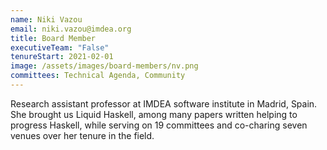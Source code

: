 ```yaml
---
name: Niki Vazou
email: niki.vazou@imdea.org
title: Board Member
executiveTeam: "False"
tenureStart: 2021-02-01
image: /assets/images/board-members/nv.png
committees: Technical Agenda, Community
---
```

Research assistant professor at IMDEA software institute in Madrid, Spain. She brought us Liquid Haskell, among many papers written helping to progress Haskell, while serving on 19 committees and co-charing seven venues over her tenure in the field.
